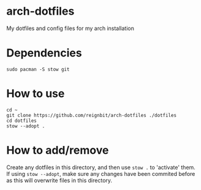 # arch-dotfiles
My dotfiles and config files for my arch installation

# Dependencies
```
sudo pacman -S stow git
```

# How to use
```
cd ~
git clone https://github.com/reignbit/arch-dotfiles ./dotfiles
cd dotfiles
stow --adopt .
```

# How to add/remove
Create any dotfiles in this directory, and then use `stow .` to 'activate' them.
If using `stow --adopt`, make sure any changes have been commited before as this will overwrite files in this directory.
